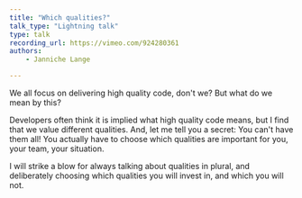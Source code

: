 ```yaml
---
title: "Which qualities?"
talk_type: "Lightning talk"
type: talk
recording_url: https://vimeo.com/924280361
authors:
    - Janniche Lange

---
```

We all focus on delivering high quality code, don't we? But what do we mean by this? 

Developers often think it is implied what high quality code means, but I find that we value different qualities. And, let me tell you a secret: You can't have them all! You actually have to choose which qualities are important for you, your team, your situation.

I will strike a blow for always talking about qualities in plural, and deliberately choosing which qualities you will invest in, and which you will not.

